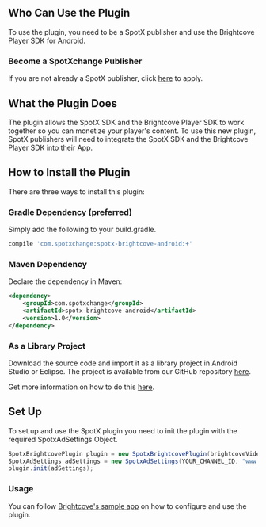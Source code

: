 ## Who Can Use the Plugin

To use the plugin, you need to be a SpotX publisher and use the Brightcove Player SDK for Android.

### Become a SpotXchange Publisher

If you are not already a SpotX publisher, click [here](http://www.spotxchange.com/publishers/apply-to-become-a-spotx-publisher/) to apply.

## What the Plugin Does

The plugin allows the SpotX SDK and the Brightcove Player SDK to work together so you can monetize your player's content. To use this new plugin, SpotX publishers will need to integrate the SpotX SDK and the Brightcove Player SDK into their App.


## How to Install the Plugin

There are three ways to install this plugin:

### Gradle Dependency (preferred)

Simply add the following to your build.gradle.

```groovy
compile 'com.spotxchange:spotx-brightcove-android:+'
```

### Maven Dependency

Declare the dependency in Maven:

```xml
<dependency>
    <groupId>com.spotxchange</groupId>
    <artifactId>spotx-brightcove-android</artifactId>
    <version>1.0</version>
</dependency>
```

### As a Library Project

Download the source code and import it as a library project in Android Studio or Eclipse. The project is available from our GitHub repository [here](https://github.com/spotxmobile/spotx-brightcove-android).

Get more information on how to do this [here](http://developer.android.com/tools/projects/index.html#LibraryProjects).

## Set Up

To set up and use the SpotX plugin you need to init the plugin with the required SpotxAdSettings Object.
```java
SpotxBrightcovePlugin plugin = new SpotxBrightcovePlugin(brightcoveVideoView.getEventEmitter(), this, brightcoveVideoView);
SpotxAdSettings adSettings = new SpotxAdSettings(YOUR_CHANNEL_ID, "www.yourdomain.com");
plugin.init(adSettings);
```

### Usage

You can follow [Brightcove's sample app](https://github.com/BrightcoveOS/android-plugin-guide/blob/master/sample/SamplePluginApplication/src/main/java/com/brightcove/player/application/MainActivity.java) on how to configure and use the plugin.

